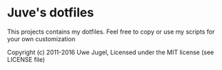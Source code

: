 Juve's dotfiles
===============

This projects contains my dotfiles. Feel free to copy or use my scripts for your own customization

Copyright (c) 2011-2016 Uwe Jugel, Licensed under the MIT license (see LICENSE file)
